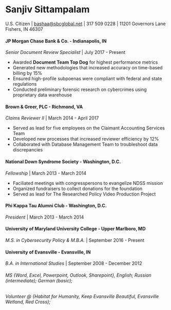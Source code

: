 # Sanjiv Sittampalam
U.S. Citizen | bashaa@sbcglobal.net | 317 509 0228 | 11201 Governors Lane Fishers, IN 46307

#### JP Morgan Chase Bank & Co. - Indianapolis, IN 
_Senior Document Review Specialist_ | July 2017 - Present
* Awarded **Document Team Top Dog** for highest performance metrics
* Generated new methodologies that increased accuracy on time-based billing by 15%
* Ensured high-profile subpoenas were compliant with federal and state regulations
* Conducted preliminary forensic research on cybercrimes using proprietary data warehouse

#### Brown & Greer, PLC - Richmond, VA
_Claims Reviewer II_ | March 2014 - April 2017
* Served as lead for five employees on the Claimant Accounting Services Team
* Developed new processes that increased reviewer efficiency by 12%
* Collaborated with Database Management Team to troubleshoot data discrepancies

#### National Down Syndrome Society - Washington, D.C.
_Fellowship_ | March 2013 - March 2014
* Faciliated meetings with congresspersons to evangelize NDSS mission
* Organized fundraisers to collect donations for the foundation
* Served as lead for  The Researched Policy Video Production Project 

#### Phi Kappa Tau Alumni Club - Washington, D.C.
_President_ | March 2013 - March 2014

#### University of Maryland University College - Upper Marlboro, MD
_M.S. in Cybersecurity Policy & M.B.A._ | September 2016 - Present

#### University of Evansville - Evansville, IN
_B.A. in International Studies_ | September 2008 - December 2012

###### MS {Word, Excel, Powerpoint, Outlook, Sharepoint}, English; Russian (intermediate); German (basic);
###### Volunteer @ {Habitat for Humanity, Keep Evansville Beautiful, Evansville Wetland, Red Cross};




